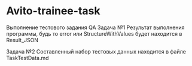 # Avito-trainee-task
Выполнение тестового задания QA
Задача №1
Результат выполнения программы, будь то error или StructureWithValues будет находится в Result_JSON

Задача №2 
Составленный набор тестовых данных находится в файле TaskTestData.md

